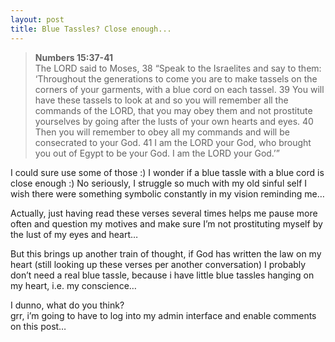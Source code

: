 ```yaml
---
layout: post
title: Blue Tassles? Close enough...
---
```


> **Numbers 15:37-41**\
> The <span class="caps"><span class="caps">LORD</span></span> said to
> Moses, 38 “Speak to the Israelites and say to them: ‘Throughout the
> generations to come you are to make tassels on the corners of your
> garments, with a blue cord on each tassel. 39 You will have these
> tassels to look at and so you will remember all the commands of the
> <span class="caps"><span class="caps">LORD</span></span>, that you may
> obey them and not prostitute yourselves by going after the lusts of
> your own hearts and eyes. 40 Then you will remember to obey all my
> commands and will be consecrated to your God. 41 I am the <span
> class="caps"><span class="caps">LORD</span></span> your God, who
> brought you out of Egypt to be your God. I am the <span
> class="caps"><span class="caps">LORD</span></span> your God.’”

I could sure use some of those :) I wonder if a blue tassle with a blue
cord is close enough :) No seriously, I struggle so much with my old
sinful self I wish there were something symbolic constantly in my vision
reminding me…

Actually, just having read these verses several times helps me pause
more often and question my motives and make sure I’m not prostituting
myself by the lust of my eyes and heart…

But this brings up another train of thought, if God has written the law
on my heart (still looking up these verses per another conversation) I
probably don’t need a real blue tassle, because i have little blue
tassles hanging on my heart, i.e. my conscience…

I dunno, what do you think?\
grr, i’m going to have to log into my admin interface and enable
comments on this post…
